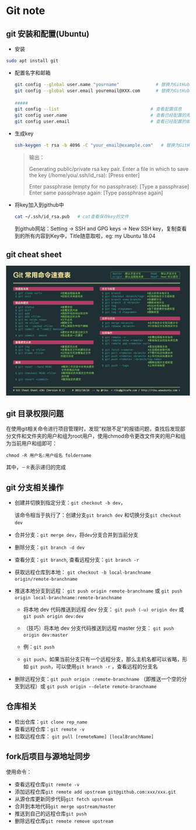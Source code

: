 # Git note

## git 安装和配置(Ubuntu)

* 安装

```bash
sudo apt install git
```

* 配置名字和邮箱

  ```bash
  git config --global user.name "yourname"              # 替换为GitHub用户名
  git config --global user.email youremail@XXX.com      # 替换为GitHub的注册邮箱
  
  #####
  git config --list									  # 查看配置信息
  git config user.name								  # 查看已经配置的用户名
  git config user.email								  # 查看已经配置的邮箱
  ```

* 生成key

  ```bash
  ssh-keygen -t rsa -b 4096 -C "your_email@example.com"   # 替换为GitHub的注册邮箱
  ```

  > 输出：
  >
  > Generating public/private rsa key pair.
  > Enter a file in which to save the key (/home/you/.ssh/id_rsa): [Press enter]
  >
  > Enter passphrase (empty for no passphrase): [Type a passphrase]
  > Enter same passphrase again: [Type passphrase again]

* 将key加入到github中

  ```bash
  cat ~/.ssh/id_rsa.pub   # cat查看保存key的文件
  ```

  到github网站：Setting -> SSH and GPG keys -> New SSH key，复制查看到的所有内容到Key中，Title随意取啦，eg: my Ubuntu 18.04



## git cheat sheet

![](https://github.com/zcgeqian/notes/raw/master/images/git_cheat.jpg)



## git 目录权限问题

在使用git相关命令进行项目管理时，发现“权限不足”的报错问题，查找后发现部分文件和文件夹的用户和组为root用户，使用chmod命令更改文件夹的用户和组为当前用户和组即可：

`chmod -R 用户名:用户组名 foldername `

其中，`－Ｒ`表示递归的完成



## git 分支相关操作

* 创建并切换到指定分支：`git checkout -b dev`，

  该命令相当于执行了：创建分支`git branch dev`  和切换分支`git checkout dev`　

* 合并分支：`git merge dev`，将`dev`分支合并到当前分支

* 删除分支：`git branch -d dev`

* 查看分支：`git branch`, 查看远程分支：`git branch -r`

* 获取远程仓库到本地： `git checkout -b local-branchname origin/remote-branchname`

* 推送本地分支到远程： `git push origin remote-branchname` 或 `git push origin local-branchname:remote-branchname`

  - 将本地 dev 代码推送到远程 dev 分支： `git push (-u) origin dev` 或 `git push origin dev:dev`
  - （技巧）将本地 dev 分支代码推送到远程 master 分支： `git push origin dev:master`

  - 例：`git push `
  - `git push`，如果当前分支只有一个远程分支，那么主机名都可以省略，形如 `git push`，可以使用`git branch -r` ，查看远程的分支名

* 删除远程分支：`git push origin :remote-branchname` （即推送一个空的分支到远程）或 `git push origin --delete remote-branchname`



## 仓库相关

* 检出仓库：`git clone rep_name`
* 查看远程仓库：`git remote -v`
* 拉取远程仓库： `git pull [remoteName] [localBranchName]`



##  fork后项目与源地址同步

使用命令：

* 查看远程仓库`git remote -v`
* 添加远程仓库`git remote add upstream git@github.com:xxx/xxx.git`
* 从源仓库更新同步代码`git fetch upstream`
* 合并到本地代码`git merge upstream/master`
* 推送到自己的远程仓库`git push`
* 删除远程仓库`git remote remove upstream`
